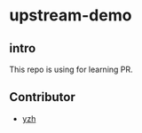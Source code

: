 # upstream-demo

## intro

This repo is using for learning PR.

## Contributor
- [yzh](https://github.com/yzh-han)
